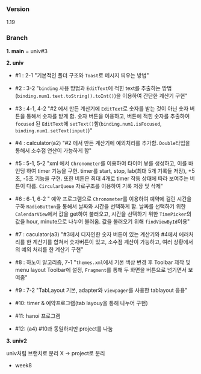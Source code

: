 ### Version

1.19

### Branch

**1. main** = univ#3

**2. univ**
  - #1 : 2-1 "기본적인 폴더 구조와 `Toast`로 메시지 띄우는 방법"
    
  - #2 : 3-2 "`binding` 사용 방법과 `EditText`에 적힌 text를 추출하는 방법(`binding.num1.text.toString().toInt()`)을 이용하여 간단한 계산기 구현"
 
  - #3 : 4-1, 4-2 "#2 에서 만든 계산기에 `EditText`로 숫자를 받는 것이 아닌 숫자 버튼을 통해서 숫자를 받게 함. 숫자 버튼을 이용하고, 버튼에 적힌 숫자를 추출하여 `focused` 된 `EditText`에 `setText()`함(`binding.num1.isFocused`, `binding.num1.setText(input)`)"
    
  - #4 : calculator(a2) "#2 에서 만든 계산기에 예외처리를 추가함. `Double`타입을 통해서 소수점 연산이 가능하게 함"
    
  - #5 : 5-1, 5-2 "xml 에서 `Chronometer`를 이용하여 타이머 뷰를 생성하고, 이를 바인딩 하여 timer 기능을 구현. timer를 start, stop, lab(최대 5개 기록들 저장), +5초, -5초 기능을 구현. 또한 버튼은 최대 4개로 timer 작동 상태에 따라 보여주는 버튼이 다름. `CircularQueue` 자료구조를 이용하여 기록 저장 및 삭제"

  - #6 : 6-1, 6-2 " 예약 프로그램으로 `Chronometer`를 이용하여 예약에 걸린 시간을 구하 `RadioButton`을 통해서 날짜와 시간을 선택하게 함. 날짜를 선택하기 위한 `CalendarView`에서 값을 get하여 불러오고, 시간을 선택하기 위한 `TimePicker`의 값을 hour, minute으로 나누어 불러옴. 값을 불러오기 위해 `findViewById`이용" 

  - #7 : caculator(a3) "#3에서 디자인한 숫자 버튼이 있는 계산기와 #4에서 에러처리를 한 계산기를 합쳐서 숫자버튼이 있고, 소수점 계산이 가능하고, 여러 상황에서의 예외 처리를 한 계산기 구현"
 
  -  #8 : 하노이 알고리즘, 7-1 "`themes.xml`에서 기본 색상 변경 후 Toolbar 제작 및 menu layout Toolbar에 설정, `Fragment`를 통해 두 화면을 버튼으로 넘기면서 보여줌"

  -  #9 : 7-2 "TabLayout 기본, adapter와 `viewpager`를 사용한 tablayout 응용"
 
  -  #10: timer & 예약프로그램(tab layouy을 통해 나누어 구현)
 
  -  #11: hanoi 프로그램
 
  -  #12: (a4) #10과 동일하지만 project를 나눔

**3. univ2**

univ처럼 브랜치로 분리 X -> project로 분리 
  - week8
